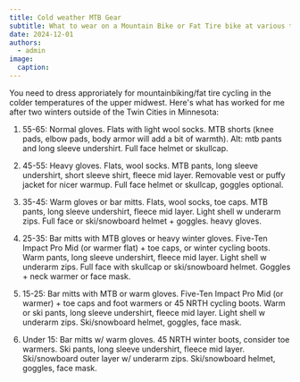 ```yaml
---
title: Cold weather MTB Gear
subtitle: What to wear on a Mountain Bike or Fat Tire bike at various temperatures
date: 2024-12-01
authors:
  - admin
image:
  caption: 
---
```


You need to dress approriately for mountainbiking/fat tire cycling in the colder temperatures of the upper midwest. Here's what has worked for me after two winters outside of the Twin Cities in Minnesota: 


1. 55-65: Normal gloves. Flats with light wool socks. MTB shorts (knee pads, elbow pads, body armor will add a bit of warmth). Alt: mtb pants and long sleeve undershirt. Full face helmet or skullcap. 

2. 45-55: Heavy gloves. Flats, wool socks. MTB pants, long sleeve undershirt, short sleeve shirt, fleece mid layer. Removable vest or puffy jacket for nicer warmup. Full face helmet or skullcap, goggles optional.  

3. 35-45: Warm gloves or bar mitts. Flats, wool socks, toe caps. MTB pants, long sleeve undershirt, fleece mid layer. Light shell w underarm zips. Full face or ski/snowboard helmet + goggles. heavy gloves. 

4. 25-35: Bar mitts with MTB gloves or heavy winter gloves. Five-Ten Impact Pro Mid (or warmer flat) + toe caps, or winter cycling boots. Warm pants, long sleeve undershirt, fleece mid layer. Light shell w underarm zips. Full face with skullcap or ski/snowboard helmet. Goggles + neck warmer or face mask. 

5. 15-25: Bar mitts with MTB or warm gloves. Five-Ten Impact Pro Mid (or warmer) + toe caps and foot warmers or 45 NRTH cycling boots. Warm or ski pants, long sleeve undershirt, fleece mid layer. Light shell w underarm zips. Ski/snowboard helmet, goggles, face mask. 

6. Under 15: Bar mitts w/ warm gloves. 45 NRTH winter boots, consider toe warmers. Ski pants, long sleeve undershirt, fleece mid layer. Ski/snowboard outer layer w/ underarm zips. Ski/snowboard helmet, goggles, face mask. 
